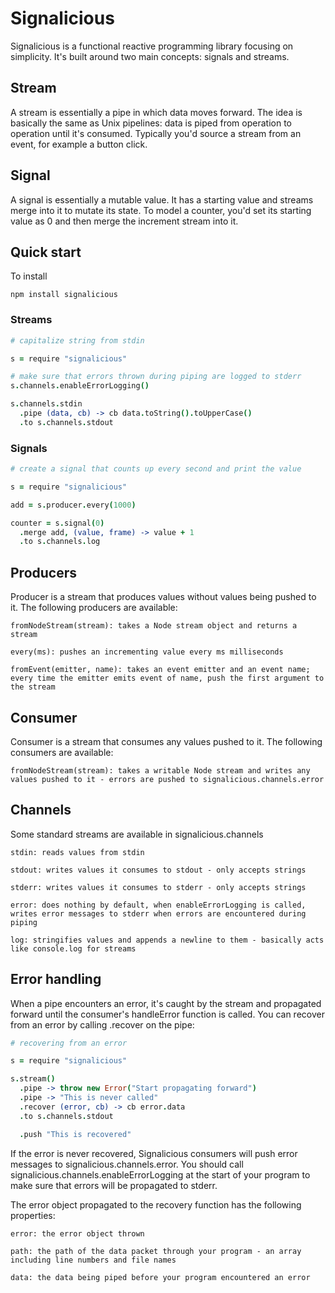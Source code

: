 # Signalicious
Signalicious is a functional reactive programming library focusing on simplicity. It's built around two main concepts: signals and streams.

## Stream

A stream is essentially a pipe in which data moves forward. The idea is basically the same as Unix pipelines: data is piped from operation to operation until it's consumed. Typically you'd source a stream from an event, for example a button click.

## Signal

A signal is essentially a mutable value. It has a starting value and streams merge into it to mutate its state. To model a counter, you'd set its starting value as 0 and then merge the increment stream into it.

## Quick start

To install 

``` 
npm install signalicious
```

### Streams

```coffeescript
# capitalize string from stdin

s = require "signalicious"

# make sure that errors thrown during piping are logged to stderr
s.channels.enableErrorLogging()

s.channels.stdin
  .pipe (data, cb) -> cb data.toString().toUpperCase()
  .to s.channels.stdout
```

### Signals

```coffeescript
# create a signal that counts up every second and print the value

s = require "signalicious"

add = s.producer.every(1000)

counter = s.signal(0)
  .merge add, (value, frame) -> value + 1
  .to s.channels.log
```

## Producers

Producer is a stream that produces values without values being pushed to it. The following producers are available:

    fromNodeStream(stream): takes a Node stream object and returns a stream
    
    every(ms): pushes an incrementing value every ms milliseconds
    
    fromEvent(emitter, name): takes an event emitter and an event name; every time the emitter emits event of name, push the first argument to the stream
    
    
## Consumer

Consumer is a stream that consumes any values pushed to it. The following consumers are available:

    fromNodeStream(stream): takes a writable Node stream and writes any values pushed to it - errors are pushed to signalicious.channels.error

## Channels

Some standard streams are available in signalicious.channels

    stdin: reads values from stdin
    
    stdout: writes values it consumes to stdout - only accepts strings
    
    stderr: writes values it consumes to stderr - only accepts strings
    
    error: does nothing by default, when enableErrorLogging is called, writes error messages to stderr when errors are encountered during piping
    
    log: stringifies values and appends a newline to them - basically acts like console.log for streams

## Error handling

When a pipe encounters an error, it's caught by the stream and propagated forward until the consumer's handleError function is called. You can recover from an error by calling .recover on the pipe:

```coffeescript
# recovering from an error

s = require "signalicious"

s.stream()
  .pipe -> throw new Error("Start propagating forward")
  .pipe -> "This is never called"
  .recover (error, cb) -> cb error.data
  .to s.channels.stdout

  .push "This is recovered"
```

If the error is never recovered, Signalicious consumers will push error messages to signalicious.channels.error. You should call signalicious.channels.enableErrorLogging at the start of your program to make sure that errors will be propagated to stderr.

The error object propagated to the recovery function has the following properties:

    error: the error object thrown
    
    path: the path of the data packet through your program - an array including line numbers and file names
    
    data: the data being piped before your program encountered an error
